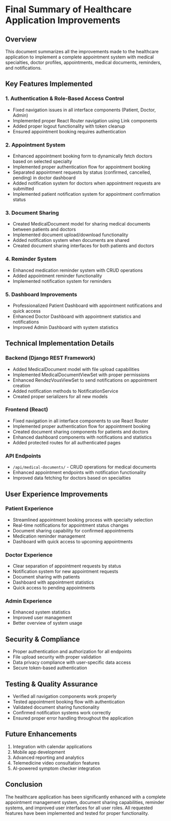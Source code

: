 # Final Summary of Healthcare Application Improvements

## Overview

This document summarizes all the improvements made to the healthcare application to implement a complete appointment system with medical specialties, doctor profiles, appointments, medical documents, reminders, and notifications.

## Key Features Implemented

### 1. Authentication & Role-Based Access Control

- Fixed navigation issues in all interface components (Patient, Doctor, Admin)
- Implemented proper React Router navigation using Link components
- Added proper logout functionality with token cleanup
- Ensured appointment booking requires authentication

### 2. Appointment System

- Enhanced appointment booking form to dynamically fetch doctors based on selected specialty
- Implemented proper authentication flow for appointment booking
- Separated appointment requests by status (confirmed, cancelled, pending) in doctor dashboard
- Added notification system for doctors when appointment requests are submitted
- Implemented patient notification system for appointment confirmation status

### 3. Document Sharing

- Created MedicalDocument model for sharing medical documents between patients and doctors
- Implemented document upload/download functionality
- Added notification system when documents are shared
- Created document sharing interfaces for both patients and doctors

### 4. Reminder System

- Enhanced medication reminder system with CRUD operations
- Added appointment reminder functionality
- Implemented notification system for reminders

### 5. Dashboard Improvements

- Professionalized Patient Dashboard with appointment notifications and quick access
- Enhanced Doctor Dashboard with appointment statistics and notifications
- Improved Admin Dashboard with system statistics

## Technical Implementation Details

### Backend (Django REST Framework)

- Added MedicalDocument model with file upload capabilities
- Implemented MedicalDocumentViewSet with proper permissions
- Enhanced RendezVousViewSet to send notifications on appointment creation
- Added notification methods to NotificationService
- Created proper serializers for all new models

### Frontend (React)

- Fixed navigation in all interface components to use React Router
- Implemented proper authentication flow for appointment booking
- Created document sharing components for patients and doctors
- Enhanced dashboard components with notifications and statistics
- Added protected routes for all authenticated pages

### API Endpoints

- `/api/medical-documents/` - CRUD operations for medical documents
- Enhanced appointment endpoints with notification functionality
- Improved data fetching for doctors based on specialties

## User Experience Improvements

### Patient Experience

- Streamlined appointment booking process with specialty selection
- Real-time notifications for appointment status changes
- Document sharing capability for confirmed appointments
- Medication reminder management
- Dashboard with quick access to upcoming appointments

### Doctor Experience

- Clear separation of appointment requests by status
- Notification system for new appointment requests
- Document sharing with patients
- Dashboard with appointment statistics
- Quick access to pending appointments

### Admin Experience

- Enhanced system statistics
- Improved user management
- Better overview of system usage

## Security & Compliance

- Proper authentication and authorization for all endpoints
- File upload security with proper validation
- Data privacy compliance with user-specific data access
- Secure token-based authentication

## Testing & Quality Assurance

- Verified all navigation components work properly
- Tested appointment booking flow with authentication
- Validated document sharing functionality
- Confirmed notification systems work correctly
- Ensured proper error handling throughout the application

## Future Enhancements

1. Integration with calendar applications
2. Mobile app development
3. Advanced reporting and analytics
4. Telemedicine video consultation features
5. AI-powered symptom checker integration

## Conclusion

The healthcare application has been significantly enhanced with a complete appointment management system, document sharing capabilities, reminder systems, and improved user interfaces for all user roles. All requested features have been implemented and tested for proper functionality.
